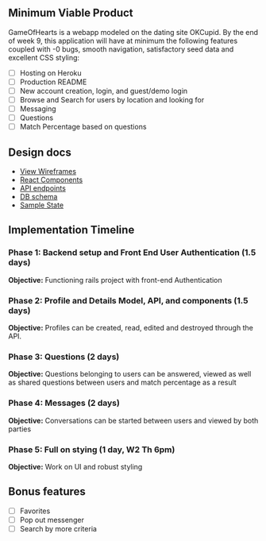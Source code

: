 ## Minimum Viable Product
GameOfHearts is a webapp modeled on the dating site OKCupid.
By the end of week 9, this application will have at minimum the following features coupled with -0 bugs, smooth navigation, satisfactory seed data and excellent CSS styling:

- [ ] Hosting on Heroku
- [ ] Production README
- [ ] New account creation, login, and guest/demo login
- [ ] Browse and Search for users by location and looking for
- [ ] Messaging
- [ ] Questions
- [ ] Match Percentage based on questions

## Design docs
* [View Wireframes][wireframes]
* [React Components][components]
* [API endpoints][api-endpoints]
* [DB schema][schema]
* [Sample State][sample-state]

 [wireframes]: wireframes
 [components]: component-hierarchy.md
 [sample-state]: sample-state.md
 [api-endpoints]: api-endpoints.md
 [schema]: schema.md

## Implementation Timeline


### Phase 1: Backend setup and Front End User Authentication (1.5 days)

**Objective:** Functioning rails project with front-end Authentication

### Phase 2: Profile and Details Model, API, and components (1.5 days)

**Objective:** Profiles can be created, read, edited and destroyed through
the API.

### Phase 3: Questions (2 days)

**Objective:** Questions belonging to users can be answered, viewed as well as shared
questions between users and match percentage as a result

### Phase 4: Messages (2 days)

**Objective:** Conversations can be started between users and viewed by both parties

### Phase 5: Full on stying (1 day, W2 Th 6pm)

**Objective:** Work on UI and robust styling

## Bonus features
- [ ] Favorites
- [ ] Pop out messenger
- [ ] Search by more criteria
